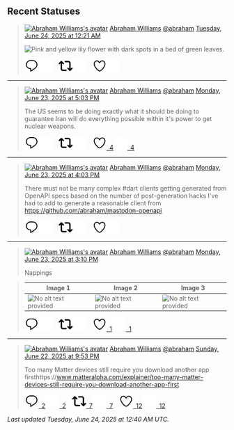 ## Recent Statuses

> <a href="https://indieweb.social/@abraham"><img alt="Abraham Williams's avatar" src="https://cdn.masto.host/indiewebsocial/accounts/avatars/109/292/540/382/343/163/original/d00f2e03ce9c85b1.jpg" height="24" width="24" ></a> [Abraham Williams](https://indieweb.social/@abraham) [@abraham](https://indieweb.social/@abraham) [Tuesday, June 24, 2025 at 12:21 AM](https://indieweb.social/@abraham/114735481187344204)
>
> 
>
> ![Pink and yellow lily flower with dark spots in a bed of green leaves.](https://cdn.masto.host/indiewebsocial/media_attachments/files/114/735/480/843/234/972/original/536ea279ae1435c8.jpg)
>
> [![Reply](./images/reply_light.svg#gh-light-mode-only "Reply")](https://indieweb.social/@abraham/114735481187344204#gh-light-mode-only)[![Reply](./images/reply.svg#gh-dark-mode-only "Reply")](https://indieweb.social/@abraham/114735481187344204#gh-dark-mode-only)&emsp;[![Boost](./images/retweet_light.svg#gh-light-mode-only "Boost")](https://indieweb.social/@abraham/114735481187344204#gh-light-mode-only)[![Boost](./images/retweet.svg#gh-dark-mode-only "Boost")](https://indieweb.social/@abraham/114735481187344204#gh-dark-mode-only)&emsp;[![Favorite](./images/like_light.svg#gh-light-mode-only "Favorite")](https://indieweb.social/@abraham/114735481187344204#gh-light-mode-only)[![Favorite](./images/like.svg#gh-dark-mode-only "Favorite")](https://indieweb.social/@abraham/114735481187344204#gh-dark-mode-only)


---

> <a href="https://indieweb.social/@abraham"><img alt="Abraham Williams's avatar" src="https://cdn.masto.host/indiewebsocial/accounts/avatars/109/292/540/382/343/163/original/d00f2e03ce9c85b1.jpg" height="24" width="24" ></a> [Abraham Williams](https://indieweb.social/@abraham) [@abraham](https://indieweb.social/@abraham) [Monday, June 23, 2025 at 5:03 PM](https://indieweb.social/@abraham/114733759528710734)
>
> The US seems to be doing exactly what it should be doing to guarantee Iran will do everything possible within it&#39;s power to get nuclear weapons.
>
> [![Reply](./images/reply_light.svg#gh-light-mode-only "Reply")](https://indieweb.social/@abraham/114733759528710734#gh-light-mode-only)[![Reply](./images/reply.svg#gh-dark-mode-only "Reply")](https://indieweb.social/@abraham/114733759528710734#gh-dark-mode-only)&emsp;[![Boost](./images/retweet_light.svg#gh-light-mode-only "Boost")](https://indieweb.social/@abraham/114733759528710734#gh-light-mode-only)[![Boost](./images/retweet.svg#gh-dark-mode-only "Boost")](https://indieweb.social/@abraham/114733759528710734#gh-dark-mode-only)&emsp;[![Favorite](./images/like_light.svg#gh-light-mode-only "Favorite")&ensp;4](https://indieweb.social/@abraham/114733759528710734#gh-light-mode-only)[![Favorite](./images/like.svg#gh-dark-mode-only "Favorite")&ensp;4](https://indieweb.social/@abraham/114733759528710734#gh-dark-mode-only)


---

> <a href="https://indieweb.social/@abraham"><img alt="Abraham Williams's avatar" src="https://cdn.masto.host/indiewebsocial/accounts/avatars/109/292/540/382/343/163/original/d00f2e03ce9c85b1.jpg" height="24" width="24" ></a> [Abraham Williams](https://indieweb.social/@abraham) [@abraham](https://indieweb.social/@abraham) [Monday, June 23, 2025 at 4:03 PM](https://indieweb.social/@abraham/114733520707539380)
>
> There must not be many complex #dart clients getting generated from OpenAPI specs based on the number of post-generation hacks I&#39;ve had to add to generate a reasonable client from https://github.com/abraham/mastodon-openapi
>
> [![Reply](./images/reply_light.svg#gh-light-mode-only "Reply")](https://indieweb.social/@abraham/114733520707539380#gh-light-mode-only)[![Reply](./images/reply.svg#gh-dark-mode-only "Reply")](https://indieweb.social/@abraham/114733520707539380#gh-dark-mode-only)&emsp;[![Boost](./images/retweet_light.svg#gh-light-mode-only "Boost")](https://indieweb.social/@abraham/114733520707539380#gh-light-mode-only)[![Boost](./images/retweet.svg#gh-dark-mode-only "Boost")](https://indieweb.social/@abraham/114733520707539380#gh-dark-mode-only)&emsp;[![Favorite](./images/like_light.svg#gh-light-mode-only "Favorite")](https://indieweb.social/@abraham/114733520707539380#gh-light-mode-only)[![Favorite](./images/like.svg#gh-dark-mode-only "Favorite")](https://indieweb.social/@abraham/114733520707539380#gh-dark-mode-only)


---

> <a href="https://indieweb.social/@abraham"><img alt="Abraham Williams's avatar" src="https://cdn.masto.host/indiewebsocial/accounts/avatars/109/292/540/382/343/163/original/d00f2e03ce9c85b1.jpg" height="24" width="24" ></a> [Abraham Williams](https://indieweb.social/@abraham) [@abraham](https://indieweb.social/@abraham) [Monday, June 23, 2025 at 3:10 PM](https://indieweb.social/@abraham/114733313213061120)
>
> Nappings
>

> | Image 1 | Image 2 | Image 3 |
> | --- | --- | --- |
> | ![No alt text provided](https://cdn.masto.host/indiewebsocial/media_attachments/files/114/733/312/010/184/370/original/e6454ee57a85a625.jpg) | ![No alt text provided](https://cdn.masto.host/indiewebsocial/media_attachments/files/114/733/312/174/968/970/original/7c66d6681d1e902a.jpg) | ![No alt text provided](https://cdn.masto.host/indiewebsocial/media_attachments/files/114/733/312/344/717/457/original/37372c89122c811e.jpg) |
>
> [![Reply](./images/reply_light.svg#gh-light-mode-only "Reply")](https://indieweb.social/@abraham/114733313213061120#gh-light-mode-only)[![Reply](./images/reply.svg#gh-dark-mode-only "Reply")](https://indieweb.social/@abraham/114733313213061120#gh-dark-mode-only)&emsp;[![Boost](./images/retweet_light.svg#gh-light-mode-only "Boost")](https://indieweb.social/@abraham/114733313213061120#gh-light-mode-only)[![Boost](./images/retweet.svg#gh-dark-mode-only "Boost")](https://indieweb.social/@abraham/114733313213061120#gh-dark-mode-only)&emsp;[![Favorite](./images/like_light.svg#gh-light-mode-only "Favorite")&ensp;1](https://indieweb.social/@abraham/114733313213061120#gh-light-mode-only)[![Favorite](./images/like.svg#gh-dark-mode-only "Favorite")&ensp;1](https://indieweb.social/@abraham/114733313213061120#gh-dark-mode-only)


---

> <a href="https://indieweb.social/@abraham"><img alt="Abraham Williams's avatar" src="https://cdn.masto.host/indiewebsocial/accounts/avatars/109/292/540/382/343/163/original/d00f2e03ce9c85b1.jpg" height="24" width="24" ></a> [Abraham Williams](https://indieweb.social/@abraham) [@abraham](https://indieweb.social/@abraham) [Sunday, June 22, 2025 at 9:53 PM](https://indieweb.social/@abraham/114729235647575932)
>
> Too many Matter devices still require you download another app firsthttps://www.matteralpha.com/explainer/too-many-matter-devices-still-require-you-download-another-app-first
>
> [![Reply](./images/reply_light.svg#gh-light-mode-only "Reply")&ensp;2](https://indieweb.social/@abraham/114729235647575932#gh-light-mode-only)[![Reply](./images/reply.svg#gh-dark-mode-only "Reply")&ensp;2](https://indieweb.social/@abraham/114729235647575932#gh-dark-mode-only)&emsp;[![Boost](./images/retweet_light.svg#gh-light-mode-only "Boost")&ensp;7](https://indieweb.social/@abraham/114729235647575932#gh-light-mode-only)[![Boost](./images/retweet.svg#gh-dark-mode-only "Boost")&ensp;7](https://indieweb.social/@abraham/114729235647575932#gh-dark-mode-only)&emsp;[![Favorite](./images/like_light.svg#gh-light-mode-only "Favorite")&ensp;12](https://indieweb.social/@abraham/114729235647575932#gh-light-mode-only)[![Favorite](./images/like.svg#gh-dark-mode-only "Favorite")&ensp;12](https://indieweb.social/@abraham/114729235647575932#gh-dark-mode-only)


_Last updated Tuesday, June 24, 2025 at 12:40 AM UTC._
